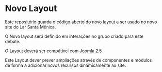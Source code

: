 # Novo Layout
Este repositório guarda o código aberto do novo layout a ser usado no novo site do Lar Santa Mônica.

O Novo layout será definido em interações no grupo criado para este debate.

O Layout deverá ser compátivel com Joomla 2.5.

Este Layout dever prever ampliações através de componentes e módulos de forma a adicionar novos recursos dinamicamente ao site.

